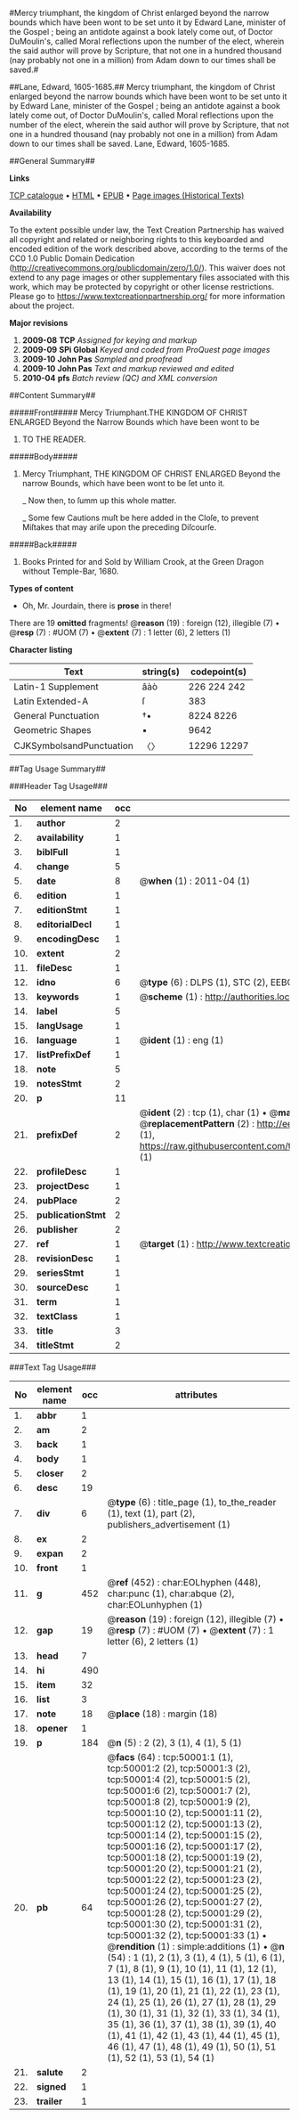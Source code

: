 #Mercy triumphant, the kingdom of Christ enlarged beyond the narrow bounds which have been wont to be set unto it by Edward Lane, minister of the Gospel ; being an antidote against a book lately come out, of Doctor DuMoulin's, called Moral reflections upon the number of the elect, wherein the said author will prove by Scripture, that not one in a hundred thousand (nay probably not one in a million) from Adam down to our times shall be saved.#

##Lane, Edward, 1605-1685.##
Mercy triumphant, the kingdom of Christ enlarged beyond the narrow bounds which have been wont to be set unto it by Edward Lane, minister of the Gospel ; being an antidote against a book lately come out, of Doctor DuMoulin's, called Moral reflections upon the number of the elect, wherein the said author will prove by Scripture, that not one in a hundred thousand (nay probably not one in a million) from Adam down to our times shall be saved.
Lane, Edward, 1605-1685.

##General Summary##

**Links**

[TCP catalogue](http://www.ota.ox.ac.uk/tcp/)  • 
[HTML](http://tei.it.ox.ac.uk/tcp/Texts-HTML/free/A49/A49338.html)  • 
[EPUB](http://tei.it.ox.ac.uk/tcp/Texts-EPUB/free/A49/A49338.epub) • 
[Page images (Historical Texts)](https://historicaltexts.jisc.ac.uk/eebo-11859591e)

**Availability**

To the extent possible under law, the Text Creation Partnership has waived all copyright and related or neighboring rights to this keyboarded and encoded edition of the work described above, according to the terms of the CC0 1.0 Public Domain Dedication (http://creativecommons.org/publicdomain/zero/1.0/). This waiver does not extend to any page images or other supplementary files associated with this work, which may be protected by copyright or other license restrictions. Please go to https://www.textcreationpartnership.org/ for more information about the project.

**Major revisions**

1. __2009-08__ __TCP__ *Assigned for keying and markup*
1. __2009-09__ __SPi Global__ *Keyed and coded from ProQuest page images*
1. __2009-10__ __John Pas__ *Sampled and proofread*
1. __2009-10__ __John Pas__ *Text and markup reviewed and edited*
1. __2010-04__ __pfs__ *Batch review (QC) and XML conversion*

##Content Summary##

#####Front#####
Mercy Triumphant.THE KINGDOM OF CHRIST ENLARGED Beyond the Narrow Bounds which have been wont to be 
1. TO THE READER.

#####Body#####

1. Mercy Triumphant, THE KINGDOM OF CHRIST ENLARGED Beyond the narrow Bounds, which have been wont to be ſet unto it.

    _ Now then, to ſumm up this whole matter.

    _ Some few Cautions muſt be here added in the Cloſe, to prevent Miſtakes that may ariſe upon the preceding Diſcourſe.

#####Back#####

1. Books Printed for and Sold by William Crook, at the Green Dragon without Temple-Bar, 1680.

**Types of content**

  * Oh, Mr. Jourdain, there is **prose** in there!

There are 19 **omitted** fragments! 
 @__reason__ (19) : foreign (12), illegible (7)  •  @__resp__ (7) : #UOM (7)  •  @__extent__ (7) : 1 letter (6), 2 letters (1)

**Character listing**


|Text|string(s)|codepoint(s)|
|---|---|---|
|Latin-1 Supplement|âàò|226 224 242|
|Latin Extended-A|ſ|383|
|General Punctuation|†•|8224 8226|
|Geometric Shapes|▪|9642|
|CJKSymbolsandPunctuation|〈〉|12296 12297|

##Tag Usage Summary##

###Header Tag Usage###

|No|element name|occ|attributes|
|---|---|---|---|
|1.|__author__|2||
|2.|__availability__|1||
|3.|__biblFull__|1||
|4.|__change__|5||
|5.|__date__|8| @__when__ (1) : 2011-04 (1)|
|6.|__edition__|1||
|7.|__editionStmt__|1||
|8.|__editorialDecl__|1||
|9.|__encodingDesc__|1||
|10.|__extent__|2||
|11.|__fileDesc__|1||
|12.|__idno__|6| @__type__ (6) : DLPS (1), STC (2), EEBO-CITATION (1), OCLC (1), VID (1)|
|13.|__keywords__|1| @__scheme__ (1) : http://authorities.loc.gov/ (1)|
|14.|__label__|5||
|15.|__langUsage__|1||
|16.|__language__|1| @__ident__ (1) : eng (1)|
|17.|__listPrefixDef__|1||
|18.|__note__|5||
|19.|__notesStmt__|2||
|20.|__p__|11||
|21.|__prefixDef__|2| @__ident__ (2) : tcp (1), char (1)  •  @__matchPattern__ (2) : ([0-9\-]+):([0-9IVX]+) (1), (.+) (1)  •  @__replacementPattern__ (2) : http://eebo.chadwyck.com/downloadtiff?vid=$1&page=$2 (1), https://raw.githubusercontent.com/textcreationpartnership/Texts/master/tcpchars.xml#$1 (1)|
|22.|__profileDesc__|1||
|23.|__projectDesc__|1||
|24.|__pubPlace__|2||
|25.|__publicationStmt__|2||
|26.|__publisher__|2||
|27.|__ref__|1| @__target__ (1) : http://www.textcreationpartnership.org/docs/. (1)|
|28.|__revisionDesc__|1||
|29.|__seriesStmt__|1||
|30.|__sourceDesc__|1||
|31.|__term__|1||
|32.|__textClass__|1||
|33.|__title__|3||
|34.|__titleStmt__|2||


###Text Tag Usage###

|No|element name|occ|attributes|
|---|---|---|---|
|1.|__abbr__|1||
|2.|__am__|2||
|3.|__back__|1||
|4.|__body__|1||
|5.|__closer__|2||
|6.|__desc__|19||
|7.|__div__|6| @__type__ (6) : title_page (1), to_the_reader (1), text (1), part (2), publishers_advertisement (1)|
|8.|__ex__|2||
|9.|__expan__|2||
|10.|__front__|1||
|11.|__g__|452| @__ref__ (452) : char:EOLhyphen (448), char:punc (1), char:abque (2), char:EOLunhyphen (1)|
|12.|__gap__|19| @__reason__ (19) : foreign (12), illegible (7)  •  @__resp__ (7) : #UOM (7)  •  @__extent__ (7) : 1 letter (6), 2 letters (1)|
|13.|__head__|7||
|14.|__hi__|490||
|15.|__item__|32||
|16.|__list__|3||
|17.|__note__|18| @__place__ (18) : margin (18)|
|18.|__opener__|1||
|19.|__p__|184| @__n__ (5) : 2 (2), 3 (1), 4 (1), 5 (1)|
|20.|__pb__|64| @__facs__ (64) : tcp:50001:1 (1), tcp:50001:2 (2), tcp:50001:3 (2), tcp:50001:4 (2), tcp:50001:5 (2), tcp:50001:6 (2), tcp:50001:7 (2), tcp:50001:8 (2), tcp:50001:9 (2), tcp:50001:10 (2), tcp:50001:11 (2), tcp:50001:12 (2), tcp:50001:13 (2), tcp:50001:14 (2), tcp:50001:15 (2), tcp:50001:16 (2), tcp:50001:17 (2), tcp:50001:18 (2), tcp:50001:19 (2), tcp:50001:20 (2), tcp:50001:21 (2), tcp:50001:22 (2), tcp:50001:23 (2), tcp:50001:24 (2), tcp:50001:25 (2), tcp:50001:26 (2), tcp:50001:27 (2), tcp:50001:28 (2), tcp:50001:29 (2), tcp:50001:30 (2), tcp:50001:31 (2), tcp:50001:32 (2), tcp:50001:33 (1)  •  @__rendition__ (1) : simple:additions (1)  •  @__n__ (54) : 1 (1), 2 (1), 3 (1), 4 (1), 5 (1), 6 (1), 7 (1), 8 (1), 9 (1), 10 (1), 11 (1), 12 (1), 13 (1), 14 (1), 15 (1), 16 (1), 17 (1), 18 (1), 19 (1), 20 (1), 21 (1), 22 (1), 23 (1), 24 (1), 25 (1), 26 (1), 27 (1), 28 (1), 29 (1), 30 (1), 31 (1), 32 (1), 33 (1), 34 (1), 35 (1), 36 (1), 37 (1), 38 (1), 39 (1), 40 (1), 41 (1), 42 (1), 43 (1), 44 (1), 45 (1), 46 (1), 47 (1), 48 (1), 49 (1), 50 (1), 51 (1), 52 (1), 53 (1), 54 (1)|
|21.|__salute__|2||
|22.|__signed__|1||
|23.|__trailer__|1||
